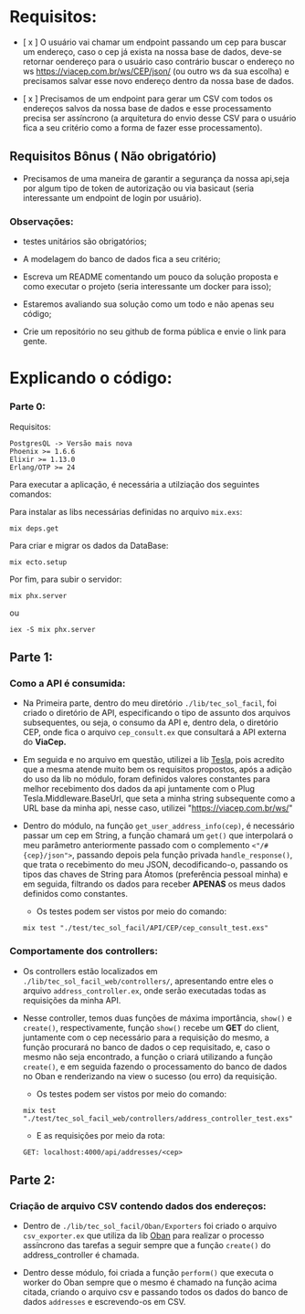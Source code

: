 # Requisitos:

  - [ x ] O usuário vai chamar um endpoint passando um cep para buscar um endereço, caso o cep já exista na nossa base de dados, deve-se retornar oendereço para o usuário caso contrário buscar o endereço no ws https://viacep.com.br/ws/CEP/json/ (ou outro ws da sua escolha) e precisamos salvar esse novo endereço dentro da nossa base de dados. 

  - [ x ] Precisamos de um endpoint para gerar um CSV com todos os endereços salvos da nossa base de dados e esse processamento precisa ser assíncrono (a
arquitetura do envio desse CSV para o usuário fica a seu critério como a forma de fazer esse processamento).

## Requisitos Bônus ( Não obrigatório)

- Precisamos de uma maneira de garantir a segurança da nossa api,seja por algum tipo de token de autorização ou via basicaut (seria interessante um endpoint de login por usuário).

### Observações:

  - testes unitários são obrigatórios;

  - A modelagem do banco de dados fica a seu critério;
  
  - Escreva um README comentando um pouco da solução proposta e como executar o projeto (seria interessante um docker para isso);

  - Estaremos avaliando sua solução como um todo e não apenas seu código;
  
  - Crie um repositório no seu github de forma pública e envie o link para gente.

# Explicando o código:

### Parte 0:


Requisitos:

```
PostgresQL -> Versão mais nova
Phoenix >= 1.6.6
Elixir >= 1.13.0
Erlang/OTP >= 24
```

Para executar a aplicação, é necessária a utilziação dos seguintes comandos:

Para instalar as libs necessárias definidas no arquivo `mix.exs`:
```
mix deps.get
```
Para criar e migrar os dados da DataBase:
```
mix ecto.setup
```
Por fim, para subir o servidor:
```
mix phx.server
```
ou

```
iex -S mix phx.server
```

## Parte 1: 
  ### Como a API é consumida:

  * Na Primeira parte, dentro do meu diretório `./lib/tec_sol_facil`, foi criado o diretório de API, especificando o tipo de assunto dos arquivos subsequentes, ou seja, o consumo da API e, dentro dela, o diretório CEP, onde fica o arquivo `cep_consult.ex` que consultará a API externa do **ViaCep.**

  * Em seguida e no arquivo em questão, utilizei a lib [Tesla](https://github.com/teamon/tesla), pois acredito que a mesma atende muito bem os requisitos propostos, após a adição do uso da lib no módulo, foram definidos valores constantes para melhor recebimento dos dados da api juntamente com o Plug Tesla.Middleware.BaseUrl, que seta a minha string subsequente como a URL base da minha api, nesse caso, utilizei "https://viacep.com.br/ws/"

  * Dentro do módulo, na função `get_user_address_info(cep)`, é necessário passar um cep em String, a função chamará um `get()` que interpolará o meu parâmetro anteriormente passado com o complemento `<"/#{cep}/json">`, passando depois pela função privada `handle_response()`, que trata o recebimento do meu JSON, decodificando-o, passando os tipos das chaves de String para Átomos (preferência pessoal minha) e em seguida, filtrando os dados para receber **APENAS** os meus dados definidos como constantes.

      - Os testes podem ser vistos por meio do comando:
    ```
    mix test "./test/tec_sol_facil/API/CEP/cep_consult_test.exs" 
    ```

  ### Comportamente dos controllers:

  * Os controllers estão localizados em `./lib/tec_sol_facil_web/controllers/`, apresentando entre eles o arquivo `address_controller.ex`, onde serão executadas todas as requisições da minha API.

  * Nesse controller, temos duas funções de máxima importância, `show()` e `create()`, respectivamente, função `show()` recebe um **GET** do client, juntamente com o cep necessário para a requisição do mesmo, a função procurará no banco de dados o cep requisitado, e, caso o mesmo não seja encontrado, a função o criará utilizando a função  `create()`, e em seguida fazendo o processamento do banco de dados no Oban e renderizando na view o sucesso (ou erro) da requisição.

    - Os testes podem ser vistos por meio do comando:
    ```
    mix test "./test/tec_sol_facil_web/controllers/address_controller_test.exs" 
    ```

    - E as requisições por meio da rota:
    ```
    GET: localhost:4000/api/addresses/<cep>
    ```

  ## Parte 2:

  ### Criação de arquivo CSV contendo dados dos endereços:

  - Dentro de `./lib/tec_sol_facil/Oban/Exporters` foi criado o arquivo `csv_exporter.ex` que utiliza da lib [Oban](https://hexdocs.pm/oban/Oban.html) para realizar o processo assíncrono das tarefas a seguir sempre que a função `create()` do address_controller é chamada.

  - Dentro desse módulo, foi criada a função `perform()` que executa o worker do Oban sempre que o mesmo é chamado na função acima citada, criando o arquivo csv e passando todos os dados do banco de dados `addresses` e escrevendo-os em CSV.
